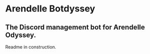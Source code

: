# Arendelle Botdyssey
The Discord management bot for Arendelle Odyssey.
---

Readme in construction.